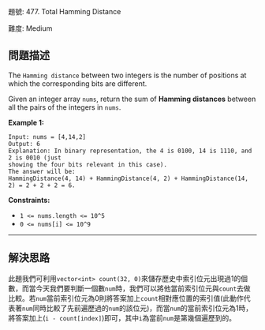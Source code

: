 題號: 477. Total Hamming Distance

難度: Medium

## 問題描述

The `Hamming distance` between two integers is the number of positions at which the corresponding bits are different.

Given an integer array `nums`, return the sum of **Hamming distances** between all the pairs of the integers in `nums`.

**Example 1:**


```
Input: nums = [4,14,2]
Output: 6
Explanation: In binary representation, the 4 is 0100, 14 is 1110, and 2 is 0010 (just
showing the four bits relevant in this case).
The answer will be:
HammingDistance(4, 14) + HammingDistance(4, 2) + HammingDistance(14, 2) = 2 + 2 + 2 = 6.
```


**Constraints:**

- `1 <= nums.length <= 10^5`
- `0 <= nums[i] <= 10^9`


---
## 解決思路

此題我們可利用`vector<int> count(32, 0)`來儲存歷史中索引位元出現過1的個數，而當今天我們要判斷一個數`num`時，我們可以將他當前索引位元與`count`去做比較。若`num`當前索引位元為0則將答案加上`count`相對應位置的索引值(此動作代表著`num`同時比較了先前遍歷過的`num`的該位元)，而當`num`的當前索引位元為1時，將答案加上(`i - count[index]`)即可，其中`i`為當前`num`是第幾個遍歷到的。



